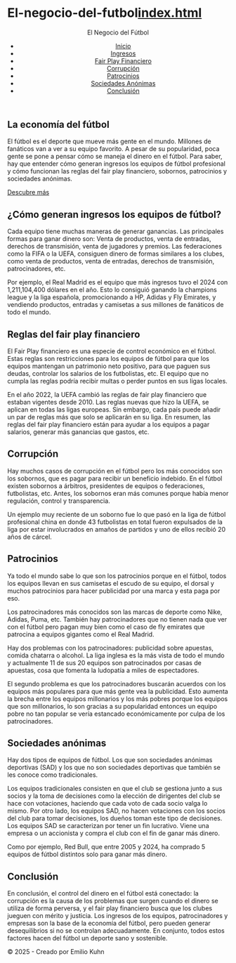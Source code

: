 # El-negocio-del-futbol[index.html](https://github.com/user-attachments/files/22524778/index.html)
<!DOCTYPE html>
<html lang="es">
<head>
  <meta charset="UTF-8">
  <meta name="viewport" content="width=device-width, initial-scale=1.0">
  <title>El Negocio del Fútbol</title>
  <link rel="stylesheet" href="styles.css">
</head>
<body>

  <!-- Encabezado fijo -->
  <header>
    <div class="logo">El Negocio del Fútbol</div>
    <nav>
      <ul>
        <li><a href="#inicio">Inicio</a></li>
        <li><a href="#ingresos">Ingresos</a></li>
        <li><a href="#fairplay">Fair Play Financiero</a></li>
        <li><a href="#corrupcion">Corrupción</a></li>
        <li><a href="#patrocinios">Patrocinios</a></li>
        <li><a href="#sociedades">Sociedades Anónimas</a></li>
        <li><a href="#conclusion">Conclusión</a></li>
      </ul>
    </nav>
  </header>

  <!-- Sección Inicio -->
  <section id="inicio" class="seccion inicio">
    <h1>La economía del fútbol</h1>
    <p>El fútbol es el deporte que mueve más gente en el mundo. Millones de fanáticos van a ver a su equipo favorito. A pesar de su popularidad, poca gente se pone a pensar cómo se maneja el dinero en el fútbol. Para saber, hay que entender cómo generan ingresos los equipos de fútbol profesional y cómo funcionan las reglas del fair play financiero, sobornos, patrocinios y sociedades anónimas.</p>
    <a href="#ingresos" class="boton">Descubre más</a>
  </section>

  <!-- Ingresos de los equipos -->
  <section id="ingresos" class="seccion">
    <h2>¿Cómo generan ingresos los equipos de fútbol?</h2>
    <p>Cada equipo tiene muchas maneras de generar ganancias. Las principales formas para ganar dinero son: Venta de productos, venta de entradas, derechos de transmisión, venta de jugadores y premios. Las federaciones como la FIFA o la UEFA, consiguen dinero de formas similares a los clubes, como venta de productos, venta de entradas, derechos de transmisión, patrocinadores, etc.</p>
    <p>Por ejemplo, el Real Madrid es el equipo que más ingresos tuvo el 2024 con 1,211,104,400 dólares en el año. Esto lo consiguió ganando la champions league y la liga española, promocionando a HP, Adidas y Fly Emirates, y vendiendo productos, entradas y camisetas a sus millones de fanáticos de todo el mundo.</p>
  </section>

  <!-- Fair Play Financiero -->
  <section id="fairplay" class="seccion fondo-oscuro">
    <h2>Reglas del fair play financiero</h2>
    <p>El Fair Play financiero es una especie de control económico en el fútbol. Estas reglas son restricciones para los equipos de fútbol para que los equipos mantengan un patrimonio neto positivo, para que paguen sus deudas, controlar los salarios de los futbolistas, etc. El equipo que no cumpla las reglas podría recibir multas o perder puntos en sus ligas locales.</p>
    <p>En el año 2022, la UEFA cambió las reglas de fair play financiero que estaban vigentes desde 2010. Las reglas nuevas que hizo la UEFA, se aplican en todas las ligas europeas. Sin embargo, cada país puede añadir un par de reglas más que solo se aplicarán en su liga. En resumen, las reglas del fair play financiero están para ayudar a los equipos a pagar salarios, generar más ganancias que gastos, etc.</p>
  </section>

  <!-- Corrupción -->
  <section id="corrupcion" class="seccion">
    <h2>Corrupción</h2>
    <p>Hay muchos casos de corrupción en el fútbol pero los más conocidos son los sobornos, que es pagar para recibir un beneficio indebido. En el fútbol existen sobornos a árbitros, presidentes de equipos o federaciones, futbolistas, etc. Antes, los sobornos eran más comunes porque había menor regulación, control y transparencia.</p>
    <p>Un ejemplo muy reciente de un soborno fue lo que pasó en la liga de fútbol profesional china en donde 43 futbolistas en total fueron expulsados de la liga por estar involucrados en amaños de partidos y uno de ellos recibió 20 años de cárcel.</p>
  </section>

  <!-- Patrocinios -->
  <section id="patrocinios" class="seccion fondo-oscuro">
    <h2>Patrocinios</h2>
    <p>Ya todo el mundo sabe lo que son los patrocinios porque en el fútbol, todos los equipos llevan en sus camisetas el escudo de su equipo, el dorsal y muchos patrocinios para hacer publicidad por una marca y esta paga por eso.</p>
    <p>Los patrocinadores más conocidos son las marcas de deporte como Nike, Adidas, Puma, etc. También hay patrocinadores que no tienen nada que ver con el fútbol pero pagan muy bien como el caso de fly emirates que patrocina a equipos gigantes como el Real Madrid.</p>
    <p>Hay dos problemas con los patrocinadores: publicidad sobre apuestas, comida chatarra o alcohol. La liga inglesa es la más vista de todo el mundo y actualmente 11 de sus 20 equipos son patrocinados por casas de apuestas, cosa que fomenta la ludopatía a miles de espectadores.</p>
    <p>El segundo problema es que los patrocinadores buscarán acuerdos con los equipos más populares para que más gente vea la publicidad. Esto aumenta la brecha entre los equipos millonarios y los más pobres porque los equipos que son millonarios, lo son gracias a su popularidad entonces un equipo pobre no tan popular se vería estancado económicamente por culpa de los patrocinadores.</p>
  </section>

  <!-- Sociedades Anónimas -->
  <section id="sociedades" class="seccion">
    <h2>Sociedades anónimas</h2>
    <p>Hay dos tipos de equipos de fútbol. Los que son sociedades anónimas deportivas (SAD) y los que no son sociedades deportivas que también se les conoce como tradicionales.</p>
    <p>Los equipos tradicionales consisten en que el club se gestiona junto a sus socios y la toma de decisiones como la elección de dirigentes del club se hace con votaciones, haciendo que cada voto de cada socio valga lo mismo. Por otro lado, los equipos SAD, no hacen votaciones con los socios del club para tomar decisiones, los dueños toman este tipo de decisiones. Los equipos SAD se caracterizan por tener un fin lucrativo. Viene una empresa o un accionista y compra el club con el fin de ganar más dinero.</p>
    <p>Como por ejemplo, Red Bull, que entre 2005 y 2024, ha comprado 5 equipos de fútbol distintos solo para ganar más dinero.</p>
  </section>

  <!-- Conclusión -->
  <section id="conclusion" class="seccion fondo-oscuro">
    <h2>Conclusión</h2>
    <p>En conclusión, el control del dinero en el fútbol está conectado: la corrupción es la causa de los problemas que surgen cuando el dinero se utiliza de forma perversa, y el fair play financiero busca que los clubes jueguen con mérito y justicia. Los ingresos de los equipos, patrocinadores y empresas son la base de la economía del fútbol, ​​pero pueden generar desequilibrios si no se controlan adecuadamente. En conjunto, todos estos factores hacen del fútbol un deporte sano y sostenible.</p>
  </section>

  <!-- Footer -->
  <footer>
    <p>© 2025 - Creado por Emilio Kuhn</p>
  </footer>

</body>
</html>
